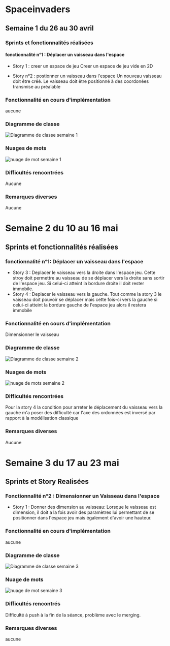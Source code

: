 # Spaceinvaders

## Semaine 1 du 26 au 30 avril

### Sprints et fonctionnalités réalisées

#### fonctionnalité n°1 : Déplacer un vaisseau dans l'espace

- Story 1 : creer un espace de jeu 
Creer un espace de jeu vide en 2D

- Story n°2 : postionner un vaisseau dans l'espace
Un nouveau vaisseau doit être créé. 
Le vaisseau doit être positionné à des coordonées transmise au préalable 

### Fonctionnalité en cours d'implémentation
aucune

### Diagramme de classe

![Diagramme de classe semaine 1](/images/diagrame_de_classe.png)

### Nuages de mots

![nuage de mot semaine 1](/images/nuage_de_mot_semaine_1.png)

### Difficultés rencontrées
Aucune

### Remarques diverses 
Aucune

# Semaine 2 du 10 au 16 mai

## Sprints et fonctionnalités réalisées

### fonctionnalité n°1: Déplacer un vaisseau dans l'espace 

- Story 3 : Deplacer le vaisseau vers la droite dans l'espace jeu. Cette stroy doit permettre au vaisseau de se déplacer vers la droite sans sortir de l'espace jeu. Si celui-ci atteint la bordure droite il doit rester immobile.
- Story 4 : Deplacer le vaisseau vers la gauche. Tout comme la story 3 le vaisseau doit pouvoir se déplacer mais cette fois-ci vers la gauche si celui-ci atteint la bordure gauche de l'espace jeu alors il restera immobile
 

### Fonctionnalité en cours d'implémentation
Dimensionner le vaisseau

### Diagramme de classe
![Diagramme de classe semaine 2](/images/diagramme_de_classe_semaine2.png)


### Nuages de mots

![nuage de mots semaine 2](/images/nuages_de_mot_semaine2.png)

### Difficultés rencontrées
Pour la story 4 la condition pour arreter le déplacement du vaisseau vers la gauche m'a poser des difficulté car l'axe des ordonnées est inversé par rapport à la modélisation classique

### Remarques diverses 
Aucune


# Semaine 3 du 17 au 23 mai

## Sprints et Story Realisées

### Fonctionnalité n°2 : Dimensionner un Vaisseau dans l'espace

- Story 1 : Donner des dimension au vaisseau: Lorsque le vaisseau est dimension, il doit a la fois avoir des paramètres lui permettant de se positionner dans l'espace jeu mais également d'avoir une hauteur.

### Fonctionnalité en cours d'implémentation

aucune

### Diagramme de classe

![Diagramme de classe semaine 3](/images/diagramme_de_classe_semaine_3.png)

### Nuage de mots

![nuage de mot semaine 3](/images/nuage_de_mot_semaine_3.png)

### Difficultés rencontrés

Difficulté à push à la fin de la séance, problème avec le merging.

### Remarques diverses 

aucune

